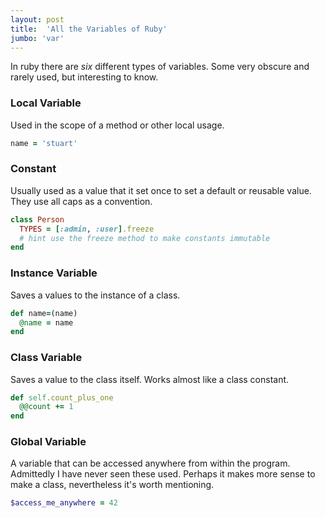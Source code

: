 ```yaml
---
layout: post
title:  'All the Variables of Ruby'
jumbo: 'var'
---
```

In ruby there are *six* different types of variables. Some very obscure and rarely used, but interesting to know.

### Local Variable
Used in the scope of a method or other local usage.
```ruby
name = 'stuart'
```

### Constant
Usually used as a value that it set once to set a default or reusable value. They use all caps as a convention.
```ruby
class Person
  TYPES = [:admin, :user].freeze
  # hint use the freeze method to make constants immutable
end
```

### Instance Variable
Saves a values to the instance of a class.
```ruby
def name=(name)
  @name = name
end
```

### Class Variable
Saves a value to the class itself. Works almost like a class constant.
```ruby
def self.count_plus_one
  @@count += 1
end
```

### Global Variable
A variable that can be accessed anywhere from within the program. Admittedly I have never seen these used. Perhaps it makes more sense to make a class, nevertheless it's worth mentioning.
```ruby
$access_me_anywhere = 42
```
